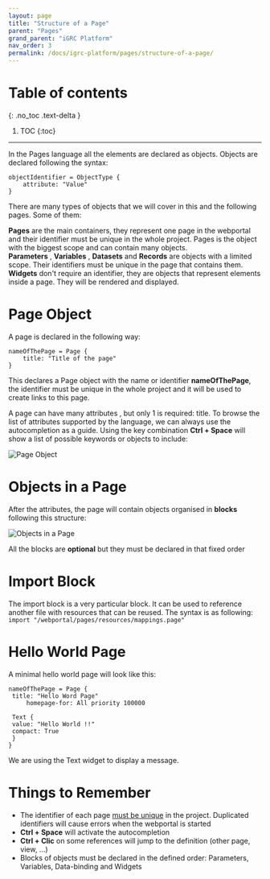 ```yaml
---
layout: page
title: "Structure of a Page"
parent: "Pages"
grand_parent: "iGRC Platform"
nav_order: 3
permalink: /docs/igrc-platform/pages/structure-of-a-page/
---
```


# Table of contents
{: .no_toc .text-delta }

1. TOC
{:toc}
---

In the Pages language all the elements are declared as objects. Objects are declared following the syntax:   

```
objectIdentifier = ObjectType {
    attribute: "Value"
}
```

There are many types of objects that we will cover in this and the following pages. Some of them:   

**Pages** are the main containers, they represent one page in the webportal and their identifier must be unique in the whole project. Pages is the object with the biggest scope and can contain many objects.   
**Parameters** , **Variables** , **Datasets** and **Records** are objects with a limited scope. Their identifiers must be unique in the page that contains them.   
**Widgets** don't require an identifier, they are objects that represent elements inside a page. They will be rendered and displayed.   

# Page Object

A page is declared in the following way:   

```
nameOfThePage = Page {
    title: "Title of the page"
}
```

This declares a Page object with the name or identifier **nameOfThePage**, the identifier must be unique in the whole project and it will be used to create links to this page.   

A page can have many attributes , but only 1 is required: title. To browse the list of attributes supported by the language, we can always use the autocompletion as a guide. Using the key combination **Ctrl + Space**  will show a list of possible keywords or objects to include:   

![Page Object]({{site.baseurl}}/docs/igrc-platform/pages/images/0301.png "Page Object")   

# Objects in a Page

After the attributes, the page will contain objects organised in **blocks** following this structure:   

![Objects in a Page]({{site.baseurl}}/docs/igrc-platform/pages/images/0302.png "Objects in a Page")   

All the blocks are **optional**  but they must be declared in that fixed order

# Import Block

The import block is a very particular block. It can be used to reference another file with resources that can be reused. The syntax is as following:   
`import "/webportal/pages/resources/mappings.page"`

# Hello World Page

A minimal hello world page will look like this:   

```
nameOfThePage = Page {
 title: "Hello Word Page"
     homepage-for: All priority 100000

 Text {
 value: "Hello World !!"
 compact: True
 }
}
```

We are using the Text widget to display a message.

# Things to Remember

- The identifier of each page <u>must be unique</u> in the project. Duplicated identifiers will cause errors when the webportal is started
- **Ctrl + Space** will activate the autocompletion
- **Ctrl + Clic** on some references will jump to the definition (other page, view, ...)
- Blocks of objects must be declared in the defined order: Parameters, Variables, Data-binding and Widgets
